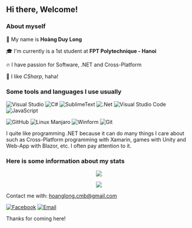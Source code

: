 ## Hi there, Welcome!
### About myself

👤 My name is **Hoàng Duy Long**

🎓 I'm currently is a 1st student at **FPT Polytechnique - Hanoi**

🔥 I have passion for Software, .NET and Cross-Platform

🙈 I like _CSharp_, haha!

### Some tools and languages I use usually

![Visual Studio](https://img.shields.io/badge/Visual%20Studio-76549A.svg?style=for-the-badge&logo=visual-studio&logoColor=while)
![C#](https://img.shields.io/badge/c%23-%23355764.svg?style=for-the-badge)
![SublimeText](https://img.shields.io/badge/sublimetext-1B2430.svg?style=for-the-badge&logo=sublimetext&logoColor=while)
![.Net](https://img.shields.io/badge/.NET-B2A4FF?style=for-the-badge)
![Visual Studio Code](https://img.shields.io/badge/Visual%20Studio%20Code-0078AA.svg?style=for-the-badge&logo=visual-studio-code&logoColor=while)
![JavaScript](https://img.shields.io/badge/javascript-%23495C83.svg?style=for-the-badge&logo=javascript&logoColor=%23F7DF1E)

![GitHub](https://img.shields.io/badge/github-%232C3639.svg?style=for-the-badge&logo=github&logoColor=white)
![Linux Manjaro](https://img.shields.io/badge/manjaro-%2353BF9D.svg?style=for-the-badge&logo=manjaro&logoColor=white)
![Winform](https://img.shields.io/badge/winform-%23FF7396.svg?style=for-the-badge&logo=windows&logoColor=white)
![Git](https://img.shields.io/badge/git-%23F77E21.svg?style=for-the-badge&logo=git&logoColor=white)

I quite like programming .NET because it can do many things I care about such as Cross-Platform programming with Xamarin, games with Unity and Web-App with Blazor, etc. I often pay attention to it.

### Here is some information about my stats

<p align="center">   
    <img src="https://github-readme-stats.vercel.app/api/top-langs/?username=hlk9&layout=compact&theme=dracula">
</p>
<p align="center">
<img src="https://github-readme-streak-stats.herokuapp.com/?user=hlk9&theme=blueberry">    
</p>

Contact me with: hoanglong.cmb@gmail.com

[![Facebook](https://img.shields.io/badge/facebook-%230AA1DD.svg?style=for-the-badge)](https://facebook.com/hlong.cmb)
[![Email](https://img.shields.io/badge/email-%23B20600.svg?style=for-the-badge&logo=email)](mailto:hoanglong.cmb@gmail.com)

Thanks for coming here!


<!--
**HLK9/HLK9** is a ✨ _special_ ✨ repository because its `README.md` (this file) appears on your GitHub profile.

Here are some ideas to get you started:

- 🔭 I’m currently working on ...
- 🌱 I’m currently learning ...
- 👯 I’m looking to collaborate on ...
- 🤔 I’m looking for help with ...
- 💬 Ask me about ...
- 📫 How to reach me: ...
- 😄 Pronouns: ...
- ⚡ Fun fact: ...
-->
